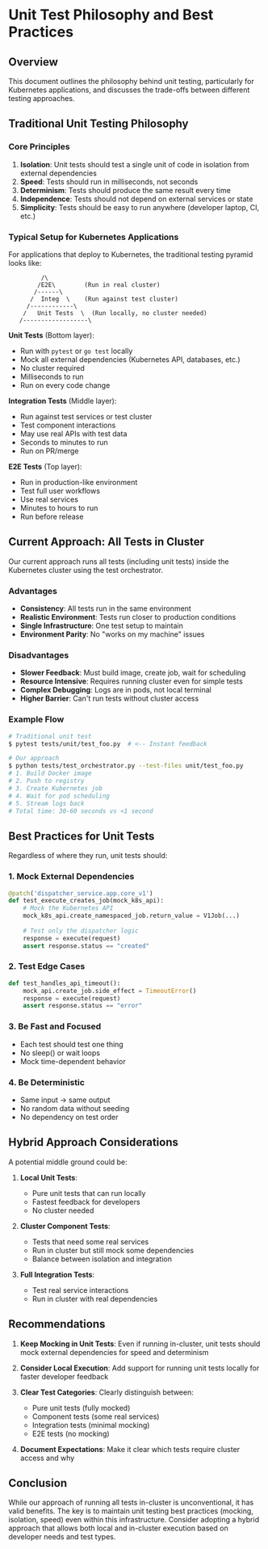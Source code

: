 # Unit Test Philosophy and Best Practices

## Overview

This document outlines the philosophy behind unit testing, particularly for Kubernetes applications, and discusses the trade-offs between different testing approaches.

## Traditional Unit Testing Philosophy

### Core Principles

1. **Isolation**: Unit tests should test a single unit of code in isolation from external dependencies
2. **Speed**: Tests should run in milliseconds, not seconds
3. **Determinism**: Tests should produce the same result every time
4. **Independence**: Tests should not depend on external services or state
5. **Simplicity**: Tests should be easy to run anywhere (developer laptop, CI, etc.)

### Typical Setup for Kubernetes Applications

For applications that deploy to Kubernetes, the traditional testing pyramid looks like:

```
         /\
        /E2E\        (Run in real cluster)
       /------\
      /  Integ  \    (Run against test cluster)
     /------------\
    /   Unit Tests  \  (Run locally, no cluster needed)
   /------------------\
```

**Unit Tests** (Bottom layer):
- Run with `pytest` or `go test` locally
- Mock all external dependencies (Kubernetes API, databases, etc.)
- No cluster required
- Milliseconds to run
- Run on every code change

**Integration Tests** (Middle layer):
- Run against test services or test cluster
- Test component interactions
- May use real APIs with test data
- Seconds to minutes to run
- Run on PR/merge

**E2E Tests** (Top layer):
- Run in production-like environment
- Test full user workflows
- Use real services
- Minutes to hours to run
- Run before release

## Current Approach: All Tests in Cluster

Our current approach runs all tests (including unit tests) inside the Kubernetes cluster using the test orchestrator.

### Advantages
- **Consistency**: All tests run in the same environment
- **Realistic Environment**: Tests run closer to production conditions
- **Single Infrastructure**: One test setup to maintain
- **Environment Parity**: No "works on my machine" issues

### Disadvantages
- **Slower Feedback**: Must build image, create job, wait for scheduling
- **Resource Intensive**: Requires running cluster even for simple tests
- **Complex Debugging**: Logs are in pods, not local terminal
- **Higher Barrier**: Can't run tests without cluster access

### Example Flow
```bash
# Traditional unit test
$ pytest tests/unit/test_foo.py  # <-- Instant feedback

# Our approach
$ python tests/test_orchestrator.py --test-files unit/test_foo.py
# 1. Build Docker image
# 2. Push to registry
# 3. Create Kubernetes job
# 4. Wait for pod scheduling
# 5. Stream logs back
# Total time: 30-60 seconds vs <1 second
```

## Best Practices for Unit Tests

Regardless of where they run, unit tests should:

### 1. Mock External Dependencies
```python
@patch('dispatcher_service.app.core_v1')
def test_execute_creates_job(mock_k8s_api):
    # Mock the Kubernetes API
    mock_k8s_api.create_namespaced_job.return_value = V1Job(...)
    
    # Test only the dispatcher logic
    response = execute(request)
    assert response.status == "created"
```

### 2. Test Edge Cases
```python
def test_handles_api_timeout():
    mock_api.create_job.side_effect = TimeoutError()
    response = execute(request)
    assert response.status == "error"
```

### 3. Be Fast and Focused
- Each test should test one thing
- No sleep() or wait loops
- Mock time-dependent behavior

### 4. Be Deterministic
- Same input → same output
- No random data without seeding
- No dependency on test order

## Hybrid Approach Considerations

A potential middle ground could be:

1. **Local Unit Tests**: 
   - Pure unit tests that can run locally
   - Fastest feedback for developers
   - No cluster needed

2. **Cluster Component Tests**:
   - Tests that need some real services
   - Run in cluster but still mock some dependencies
   - Balance between isolation and integration

3. **Full Integration Tests**:
   - Test real service interactions
   - Run in cluster with real dependencies

## Recommendations

1. **Keep Mocking in Unit Tests**: Even if running in-cluster, unit tests should mock external dependencies for speed and determinism

2. **Consider Local Execution**: Add support for running unit tests locally for faster developer feedback

3. **Clear Test Categories**: Clearly distinguish between:
   - Pure unit tests (fully mocked)
   - Component tests (some real services)
   - Integration tests (minimal mocking)
   - E2E tests (no mocking)

4. **Document Expectations**: Make it clear which tests require cluster access and why

## Conclusion

While our approach of running all tests in-cluster is unconventional, it has valid benefits. The key is to maintain unit testing best practices (mocking, isolation, speed) even within this infrastructure. Consider adopting a hybrid approach that allows both local and in-cluster execution based on developer needs and test types.